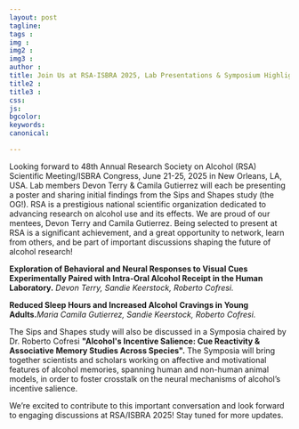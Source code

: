 ```yaml
---
layout: post
tagline: 
tags : 
img : 
img2 : 
img3 : 
author : 
title: Join Us at RSA-ISBRA 2025, Lab Presentations & Symposium Highlights
title2 : 
title3 : 
css: 
js: 
bgcolor: 
keywords: 
canonical:

---
```


Looking forward to 48th Annual Research Society on Alcohol (RSA) Scientific Meeting/ISBRA Congress, June 21-25, 2025 in New Orleans, LA, USA. Lab members Devon Terry & Camila Gutierrez will each be presenting a poster and sharing initial findings from the Sips and Shapes study (the OG!). RSA is a prestigious national scientific organization dedicated to advancing research on alcohol use and its effects. We are proud of our mentees, Devon Terry and Camila Gutierrez. Being selected to present at RSA is a significant achievement, and a great opportunity to network, learn from others, and be part of important discussions shaping the future of alcohol research!


<p> <i class="fa fa-chevron-right" aria-hidden="true"></i> <b>Exploration of Behavioral and Neural Responses to Visual Cues Experimentally Paired with Intra-Oral Alcohol Receipt in the Human Laboratory.</b> <em> Devon Terry, Sandie Keerstock, Roberto Cofresi.</em> </p>


<p> <i class="fa fa-chevron-right" aria-hidden="true"></i><b>Reduced Sleep Hours and Increased Alcohol Cravings in Young Adults.</b><em>Maria Camila Gutierrez, Sandie Keerstock, Roberto Cofresi.</em> </p>


The Sips and Shapes study will also be discussed in a Symposia chaired by Dr. Roberto Cofresi <b> "Alcohol's Incentive Salience: Cue Reactivity & Associative Memory Studies Across Species".</b> The Symposia will bring together scientists and scholars working on affective and motivational features of alcohol memories, spanning human and non-human animal models, in order to foster crosstalk on the neural mechanisms of alcohol’s incentive salience. 


We’re excited to contribute to this important conversation and look forward to engaging discussions at RSA/ISBRA 2025! Stay tuned for more updates.